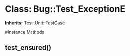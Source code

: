 # Class: Bug::Test_ExceptionE
**Inherits:** Test::Unit::TestCase
    




#Instance Methods
## test_ensured() [](#method-i-test_ensured)

